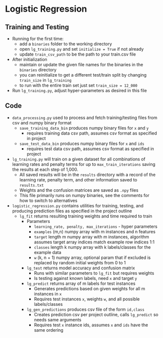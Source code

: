 # Logistic Regression 

## Training and Testing
- Running for the first time:
  - add a `binaries` folder to the working directory
  - open `lg_training.py` and set `initialize = True` if not already 
  - update `train_csv_path` to be the path to your train.csv file
- After initialization
  - maintain or update the given file names for the binaries in the `binaries` directory
  - you can reinitialize to get a different test/train split by changing `train_size` in `lg_training`
  - to run with the entire train set just set `train_size = 12_000`
- Run `lg_training.py`, adjust hyper-parameters as desired in this file

## Code
- `data_processing.py` used to process and fetch training/testing files from csv and numpy binary format
  - `save_training_data_bin` produces numpy binary files for `x` and `y`
    - requires training data csv path, assumes csv format as specified in project
  - `save_test_data_bin` produces numpy binary files for `x` and `ids`
    - requires test data csv path, assumes csv format as specified in project
- `lg_training.py` will train on a given dataset for all combinations of learning rates 
and penalty terms for up to `max_train_iterations` saving the results at each step of 1,000. 
  - All saved results will be in the `results` directory with a record of the learning rate, penalty term,
  and other information saved to `results.txt`
  - Weights and the confusion matrices are saved as `.npy` files
  - This file primarily runs on numpy binaries, see the comments for how to switch to alternatives
- `logistic_regression.py` contains utilities for training, testing, and producing prediction files 
as specified in the project outline
  - `lg_fit` returns resulting training weights and time required to train
    - Parameters 
      - `learning_rate, penalty, max_iterations` - hyper parameters
      - `examples` (m,n) numpy array with m instances and n features 
      - `target` length m numpy array with m instances, algorithm assumes target array indices
      match example row indices 1:1
      - `classes` length k numpy array with k labels/classes for the example data 
      - `w` (k, n + 1) numpy array, optional param that if excluded is replaced by random 
      initial weights from 0 to 1 
    - `lg_test` returns model accuracy and confusion matrix
      - Runs with similar parameters to `lg_fit` but requires weights 
      - Is testing against known labels, need `x` and target `y`
    - `lg_predict` returns array of m labels for test instances
      - Generates predictions based on given weights for all m instances in `x`
      - Requires test instances `x`, weights `w`, and all possible labels/classes 
    - `lg_gen_predictions` produces csv file of the form `id,class`
      - Creates prediction csv per project outline, calls `lg_predict` so needs same arguments
      - Requires test `x` instance ids, assumes `x` and `ids` have the same ordering
